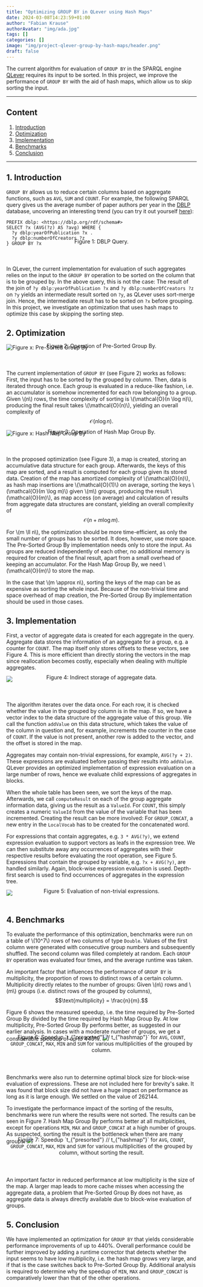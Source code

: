 ```yaml
---
title: "Optimizing GROUP BY in QLever using Hash Maps"
date: 2024-03-08T14:23:59+01:00
author: "Fabian Krause"
authorAvatar: "img/ada.jpg"
tags: []
categories: []
image: "img/project-qlever-group-by-hash-maps/header.png"
draft: false
---
```


The current algorithm for evaluation of `GROUP BY` in the SPARQL engine
<a href="https://qlever.cs.uni-freiburg.de/" target="_blank">QLever</a> requires its input to be sorted.
In this project, we improve the performance of `GROUP BY` with the aid of 
hash maps, which allow us to skip sorting the input.

<!--more-->
---
## Content
1. [Introduction](#1-introduction)
2. [Optimization](#2-optimization)
3. [Implementation](#3-implementation)
4. [Benchmarks](#4-benchmarks)
5. [Conclusion](#5-conclusion)
----
## 1. Introduction
`GROUP BY` allows us to reduce certain columns based on aggregate functions, such as `AVG`, `SUM` and `COUNT`.
For example, the following SPARQL query gives us the average number of paper authors per year in the <a href="https://dblp.org/" target="_blank">DBLP</a>
database, uncovering an interesting trend (you can try it out yourself <a href="https://qlever.cs.uni-freiburg.de/dblp/?query=PREFIX+dblp%3A+%3Chttps%3A%2F%2Fdblp.org%2Frdf%2Fschema%23%3E%0ASELECT+%3Fx+%28AVG%28%3Fz%29+AS+%3Favg%29+WHERE+%7B%0A++%3Fy+dblp%3AyearOfPublication+%3Fx+.%0A++%3Fy+dblp%3AnumberOfCreators+%3Fz%0A%7D+GROUP+BY+%3Fx%0A" target="_blank">here</a>): 
```sparql
PREFIX dblp: <https://dblp.org/rdf/schema#>
SELECT ?x (AVG(?z) AS ?avg) WHERE {
  ?y dblp:yearOfPublication ?x .
  ?y dblp:numberOfCreators ?z
} GROUP BY ?x
```
<center style="margin-top:-35px;margin-bottom:55px;">Figure 1: DBLP Query.</center>

In QLever, the current implementation for evaluation of such aggregates relies on the input to the `GROUP BY`
operation to be sorted on the column that is to be grouped by. In the above query, this is not the case:
The result of the join of `?y dblp:yearOfPublication ?x` and `?y dblp:numberOfCreators ?z` on `?y` yields an intermediate
result sorted on `?y`, as QLever uses sort-merge join. Hence, the intermediate result has to be sorted on `?x` before grouping. 
In this project, we investigate an optimization that uses hash maps to optimize this case
by skipping the sorting step.

## 2. Optimization
![Figure x: Pre-Sorted Group By](/img/project-qlever-group-by-hash-maps/ClassicGroupBy.drawio.png)
<center style="margin-top:-35px;margin-bottom:55px;">Figure 2: Operation of Pre-Sorted Group By.</center>

The current implementation of `GROUP BY` (see Figure 2) works as follows: First, the input has to be sorted by the grouped by column. Then, data is iterated through once. Each group is evaluated in a reduce-like fashion, i.e. an accumulator is somehow incremented for each row belonging to a group. Given \\(n\\) rows, the time complexity of sorting is \\(\mathcal{O}(n \log n)\\), producing the final result takes \\(\mathcal{O}(n)\\), yielding an overall complexity of $$\mathcal{O}(n \log n).$$

![Figure x: Hash Map Group By](/img/project-qlever-group-by-hash-maps/HashMapGroupBy.drawio.png)
<center style="margin-top:-35px;margin-bottom:55px;">Figure 3: Operation of Hash Map Group By.</center>

In the proposed optimization (see Figure 3), a map is created, storing an accumulative data structure for each group. 
Afterwards, the keys of this map are sorted, and a result is computed for each group given its stored data. Creation of the map has amortized
complexity of \\(\mathcal{O}(n)\\), as hash map insertions are \\(\mathcal{O}(1)\\) on average, 
sorting the keys \\(\mathcal{O}(m \log m)\\) given \\(m\\) groups, producing the result \\(\mathcal{O}(m)\\), as map access (on average) and calculation of results from
aggregate data structures
are constant, yielding
an overall complexity of $$\mathcal{O}(n + m \log m).$$

For \\(m \ll n\\), the optimization should be more time-efficient, as only the small number of groups has to be sorted.
It does, however, use more space. The Pre-Sorted Group By implementation needs only to store the input. As groups
are reduced independently of each other, no additional memory is required for creation of the final result, apart from
a small overhead of keeping an accumulator. For the Hash Map Group By, we need \\(\mathcal{O}(m)\\) to store the map.

In the case that \\(m \approx n\\), sorting the keys of the map can be as expensive as sorting the whole input.
Because of the non-trivial time and space overhead of map creation, the Pre-Sorted Group By implementation should be used in those cases.


## 3. Implementation
First, a vector of aggregate data is created for each aggregate in the query. Aggregate data stores the information of an aggregate for a group, e.g. a counter for `COUNT`. 
The map itself only stores offsets to these vectors, see Figure 4. This is more efficient than directly storing the vectors in the map since reallocation becomes costly,
especially when dealing with multiple aggregates.

<img src="/img/project-qlever-group-by-hash-maps/MapVectors.drawio.png" style="max-width: 800px;"></img>
<center style="margin-top:-35px;margin-bottom:55px;">Figure 4: Indirect storage of aggregate data.</center>

The algorithm iterates over the data once. For each row, it is checked whether the value in the grouped by column is in the map. If so, we have a vector index to the data structure of the aggregate value of this group. We call the function `addValue` on this data structure, which takes the value of the column in question and, for example, increments the counter in the case of `COUNT`. If the value is not present, another row is added to the vector, and the offset is stored in the map.

Aggregates may contain non-trivial expressions, for example, `AVG(?y + 2)`.
These expressions are evaluated before passing their results into `addValue`.
QLever provides an optimized implementation of expression evaluation on a large number of rows,
hence we evaluate child expressions of aggregates in blocks.

When the whole table has been seen, we sort the keys of the map. Afterwards, we call `computeResult` on each of the group aggregate information data, giving us the result as a `ValueId`. For `COUNT`, this simply creates a numeric `ValueId` from the value of the variable that has been incremented.
Creating the result can be more involved: For `GROUP_CONCAT`, a new entry in the `LocalVocab` has to be created
for the concatenated word.

For expressions that contain aggregates, e.g. `3 * AVG(?y)`, we extend expression evaluation
to support vectors as leafs in the expression tree. We can then
substitute away any occurrences of aggregates with their respective results before
evaluating the root operation, see Figure 5. Expressions that contain the grouped by variable, e.g. `?x + AVG(?y)`, are handled similarly. Again, block-wise expression evaluation is used.
Depth-first search is used to find occurrences of aggregates in the expression tree.

<img src="/img/project-qlever-group-by-hash-maps/Substitution.drawio.png" style="max-width: 800px;"></img>
<center style="margin-top:-35px;margin-bottom:55px;">Figure 5: Evaluation of non-trivial expressions.</center>

## 4. Benchmarks
To evaluate the performance of this optimization, benchmarks were run on
a table of
\\(10^7\\) rows of two columns of type `Double`. Values of the first column were generated
with consecutive group numbers and subsequently shuffled.
The second column was filled completely at random. Each `GROUP BY` operation was
evaluated four times, and the average runtime was taken. 

An important factor that influences the performance of `GROUP BY` is multiplicity, the proportion of rows to distinct rows of a certain column. Multiplicity directly
relates to the number of groups: Given \\(n\\) rows and \\(m\\) groups (i.e. distinct rows of the grouped by columns), 
$$\text{multiplicity} = \frac{n}{m}.$$

Figure 6 shows the measured speedup, i.e. the time required by Pre-Sorted Group By divided by the time required by Hash Map Group By. At low multiplicity, Pre-Sorted Group By performs better, as suggested in our earlier analysis. In cases with a moderate number of groups, we get a considerable speedup of up to 440%.
<img src="/img/project-qlever-group-by-hash-maps/speedup.png" style="max-width: 800px;"></img>
<center style="margin-top:-35px;margin-bottom:55px;">Figure 6: Speedup `t_{"presorted"} // t_{"hashmap"}` for <code>AVG</code>, <code>COUNT</code>,
<code>GROUP_CONCAT</code>, <code>MAX</code>, <code>MIN</code> and <code>SUM</code> for various multiplicities of the grouped by column.</center>

Benchmarks were also run to determine optimal block size for block-wise evaluation of
expressions. These are not included here for brevity's sake. It was found
that block size did not have a huge impact on performance as long as it is large enough.
We settled on the value of 262144.

To investigate the performance impact of the sorting of the results,
benchmarks were run where the results were not sorted. The results can be seen in Figure 7. Hash Map Group By performs
better at all multiplicities, except for operations `MIN`, `MAX` and `GROUP_CONCAT` at a high number of groups.
As suspected, sorting the result is the bottleneck when there are many groups.
<img src="/img/project-qlever-group-by-hash-maps/speedup_no_sorting.png" style="max-width: 800px;"></img>
<center style="margin-top:-35px;margin-bottom:55px;">Figure 7: Speedup `t_{"presorted"} // t_{"hashmap"}` for <code>AVG</code>, <code>COUNT</code>,
<code>GROUP_CONCAT</code>, <code>MAX</code>, <code>MIN</code> and <code>SUM</code> for various multiplicities of the grouped by column, without sorting
the result.</center>

An important factor in reduced performance at low multiplicity is the size of the map.
A larger map leads to more cache misses when accessing the aggregate data,
a problem that Pre-Sorted Group By does not have, as aggregate data is always directly available due
to block-wise evaluation of groups.

## 5. Conclusion
We have implemented an optimization for `GROUP BY` that yields considerable performance improvements of up to 440%.
Overall performance could be further improved by adding a runtime corrector that detects whether the input
seems to have low multiplicity, i.e. the hash map grows very large, and if that is the case switches back to
Pre-Sorted Group By. Additional analysis is required to determine why the speedup of `MIN`, `MAX` and `GROUP_CONCAT`
is comparatively lower than that of the other operations.